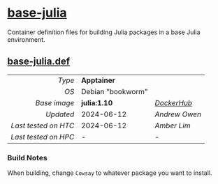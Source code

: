 <!--
   Copyright 2024, Center for High Throughput Computing, University of Wisconsin - Madison

   Licensed under the Apache License, Version 2.0 (the "License");
   you may not use this file except in compliance with the License.
   You may obtain a copy of the License at

       http://www.apache.org/licenses/LICENSE-2.0

   Unless required by applicable law or agreed to in writing, software
   distributed under the License is distributed on an "AS IS" BASIS,
   WITHOUT WARRANTIES OR CONDITIONS OF ANY KIND, either express or implied.
   See the License for the specific language governing permissions and
   limitations under the License.
-->

# [base-julia](/software/Julia/base-julia)

Container definition files for building Julia packages in a base Julia environment. 

## [base-julia.def](base-julia.def)

| | | |
| ---: | :--- | :--- |
| *Type* | **Apptainer** | |
| *OS* | Debian "bookworm" | |
| *Base image* | **julia:1.10** | *[DockerHub](https://hub.docker.com/layers/library/julia/1.10.2-bookworm/images/sha256-9e937d5a591b59f2680e7c5d665bf96ad80029034f22638564ae59ad52b472b6?context=explore)* |
| *Updated* | 2024-06-12 | *Andrew Owen* |
| *Last tested on HTC* | 2024-06-12 | *Amber Lim* |
| *Last tested on HPC* | - | - |

### Build Notes

When building, change `Cowsay` to whatever package you want to install. 

